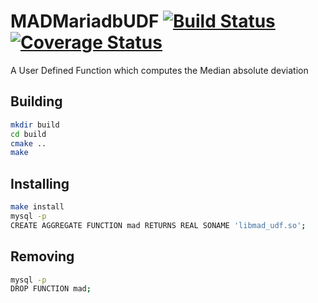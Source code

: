 # MADMariadbUDF [![Build Status](https://travis-ci.org/Shelnutt2/MADMariadbUDF.svg?branch=master)](https://travis-ci.org/Shelnutt2/MADMariadbUDF) [![Coverage Status](https://coveralls.io/repos/github/Shelnutt2/MADMariadbUDF/badge.svg?branch=master)](https://coveralls.io/github/Shelnutt2/MADMariadbUDF?branch=master)

A User Defined Function which computes the Median absolute deviation

## Building

```sh
mkdir build
cd build
cmake ..
make
```

## Installing

```sh
make install
mysql -p
CREATE AGGREGATE FUNCTION mad RETURNS REAL SONAME 'libmad_udf.so';
```

## Removing

```sh
mysql -p
DROP FUNCTION mad;
```
